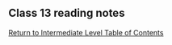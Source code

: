 ## Class 13 reading notes


[Return to Intermediate Level Table of Contents](https://github.com/TraceDugar/reading-notes/blob/main/301/toc.md)
